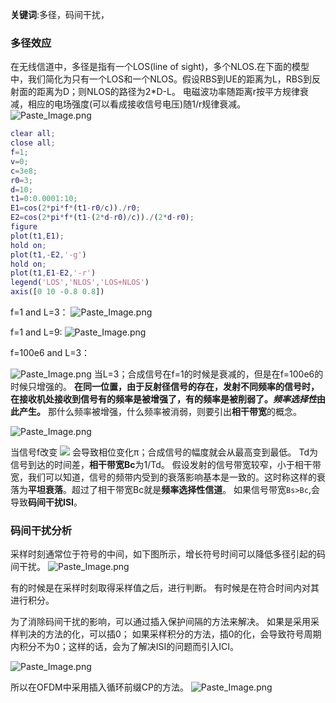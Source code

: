 **关键词**:多径，码间干扰，
### 多径效应
在无线信道中，多径是指有一个LOS(line of sight)，多个NLOS.在下面的模型中，我们简化为只有一个LOS和一个NLOS。假设RBS到UE的距离为L，RBS到反射面的距离为D；则NLOS的路径为2*D-L。
电磁波功率随距离r按平方规律衰减，相应的电场强度(可以看成接收信号电压)随1/r规律衰减。
![Paste_Image.png](http://upload-images.jianshu.io/upload_images/1667747-e6f40389c9f986ad.png?imageMogr2/auto-orient/strip%7CimageView2/2/w/1240)

```matlab
clear all;
close all;
f=1;
v=0;
c=3e8;
r0=3;
d=10;
t1=0:0.0001:10;
E1=cos(2*pi*f*(t1-r0/c))./r0;
E2=cos(2*pi*f*(t1-(2*d-r0)/c))./(2*d-r0);
figure
plot(t1,E1);
hold on;
plot(t1,-E2,'-g')
hold on;
plot(t1,E1-E2,'-r')
legend('LOS','NLOS','LOS+NLOS')
axis([0 10 -0.8 0.8])
```
f=1 and L=3：
![Paste_Image.png](http://upload-images.jianshu.io/upload_images/1667747-7e96d9a94483e6c2.png?imageMogr2/auto-orient/strip%7CimageView2/2/w/1240)

f=1 and L=9:
![Paste_Image.png](http://upload-images.jianshu.io/upload_images/1667747-2bb02cd5845761fc.png?imageMogr2/auto-orient/strip%7CimageView2/2/w/1240)

f=100e6 and L=3：

![Paste_Image.png](http://upload-images.jianshu.io/upload_images/1667747-093bc3af69cd864d.png?imageMogr2/auto-orient/strip%7CimageView2/2/w/1240)
当L=3；合成信号在f=1的时候是衰减的，但是在f=100e6的时候只增强的。
**在同一位置，由于反射径信号的存在，发射不同频率的信号时，在接收机处接收到信号有的频率是被增强了，有的频率是被削弱了。*频率选择性*由此产生。**
那什么频率被增强，什么频率被消弱，则要引出**相干带宽**的概念。

![Paste_Image.png](http://upload-images.jianshu.io/upload_images/1667747-8f040aead40560bc.png?imageMogr2/auto-orient/strip%7CimageView2/2/w/1240)

当信号f改变
![](http://latex.codecogs.com/png.latex?$\Delta$f={c\over4(d-r)}={1\over2T_d})
会导致相位变化π；合成信号的幅度就会从最高变到最低。
Td为信号到达的时间差，**相干带宽Bc**为1/Td。
假设发射的信号带宽较窄，小于相干带宽，我们可以知道，信号的频带内受到的衰落影响基本是一致的。这时称这样的衰落为**平坦衰落**。超过了相干带宽Bc就是**频率选择性信道**。
如果信号带宽`Bs>Bc`,会导致**码间干扰ISI**。

### 码间干扰分析   


采样时刻通常位于符号的中间，如下图所示，增长符号时间可以降低多径引起的码间干扰。
![Paste_Image.png](http://upload-images.jianshu.io/upload_images/1667747-1d6bcbdcdb474f34.png?imageMogr2/auto-orient/strip%7CimageView2/2/w/1240)

有的时候是在采样时刻取得采样值之后，进行判断。
有时候是在符合时间内对其进行积分。

为了消除码间干扰的影响，可以通过插入保护间隔的方法来解决。
如果是采用采样判决的方法的化，可以插0；
如果采样积分的方法，插0的化，会导致符号周期内积分不为0；这样的话，会为了解决ISI的问题而引入ICI。  

![Paste_Image.png](http://upload-images.jianshu.io/upload_images/1667747-001c870b552dd92e.png?imageMogr2/auto-orient/strip%7CimageView2/2/w/1240)

所以在OFDM中采用插入循环前缀CP的方法。
![Paste_Image.png](http://upload-images.jianshu.io/upload_images/1667747-c970e3495a41ae0b.png?imageMogr2/auto-orient/strip%7CimageView2/2/w/1240)


